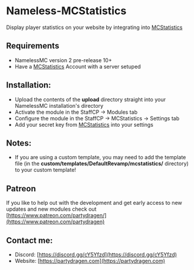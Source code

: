 # Nameless-MCStatistics
Display player statistics on your website by integrating into [MCStatistics](https://mcstatistics.org/)

## Requirements
- NamelessMC version 2 pre-release 10+
- Have a [MCStatistics](https://mcstatistics.org/) Account with a server setuped

## Installation:
- Upload the contents of the **upload** directory straight into your NamelessMC installation's directory
- Activate the module in the StaffCP -> Modules tab
- Configure the module in the StaffCP -> MCStatistics -> Settings tab
- Add your secret key from [MCStatistics](https://mcstatistics.org/) into your settings

## Notes:
- If you are using a custom template, you may need to add the template file (in the **custom/templates/DefaultRevamp/mcstatistics/** directory) to your custom template!

## Patreon
If you like to help out with the development and get early access to new updates and new modules check out [https://www.patreon.com/partydragen/](https://www.patreon.com/partydragen)

## Contact me:
- Discord: [https://discord.gg/cY5Yfzd](https://discord.gg/cY5Yfzd)
- Website: [https://partydragen.com](https://partydragen.com)
